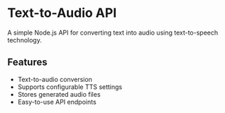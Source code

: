 # Text-to-Audio API

A simple Node.js API for converting text into audio using text-to-speech technology.

## Features
- Text-to-audio conversion
- Supports configurable TTS settings
- Stores generated audio files
- Easy-to-use API endpoints
